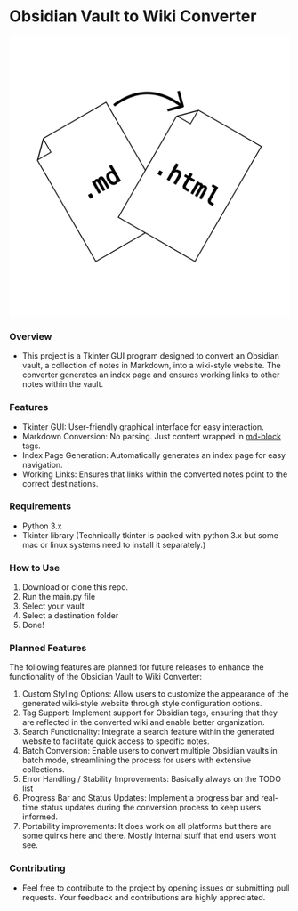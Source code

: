 # Obsidian Vault to Wiki Converter
![O-H](Resources/Images/Obsidian_to_HTML.svg)
### Overview
- This project is a Tkinter GUI program designed to convert an Obsidian vault, a collection of notes in Markdown, into a wiki-style website. The converter generates an index page and ensures working links to other notes within the vault.

### Features
- Tkinter GUI: User-friendly graphical interface for easy interaction.
- Markdown Conversion: No parsing. Just content wrapped in [md-block](https://github.com/LeaVerou/md-block) tags.
- Index Page Generation: Automatically generates an index page for easy navigation.
- Working Links: Ensures that links within the converted notes point to the correct destinations.

### Requirements
- Python 3.x
- Tkinter library (Technically tkinter is packed with python 3.x but some mac or linux systems need to install it separately.)

### How to Use
1. Download or clone this repo.
2. Run the main.py file
3. Select your vault
4. Select a destination folder
5. Done!

### Planned Features
The following features are planned for future releases to enhance the functionality of the Obsidian Vault to Wiki Converter:

1. Custom Styling Options: Allow users to customize the appearance of the generated wiki-style website through style configuration options.
2. Tag Support: Implement support for Obsidian tags, ensuring that they are reflected in the converted wiki and enable better organization.
3. Search Functionality: Integrate a search feature within the generated website to facilitate quick access to specific notes.
4. Batch Conversion: Enable users to convert multiple Obsidian vaults in batch mode, streamlining the process for users with extensive collections.
5. Error Handling / Stability Improvements: Basically always on the TODO list
6. Progress Bar and Status Updates: Implement a progress bar and real-time status updates during the conversion process to keep users informed.
7. Portability improvements: It does work on all platforms but there are some quirks here and there. Mostly internal stuff that end users wont see.
   
### Contributing
- Feel free to contribute to the project by opening issues or submitting pull requests. Your feedback and contributions are highly appreciated.
